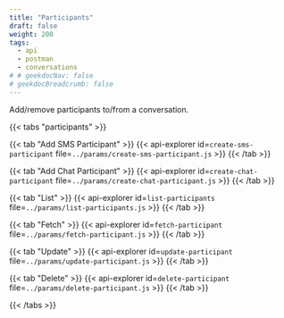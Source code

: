 ```yaml
---
title: "Participants"
draft: false
weight: 200
tags:
  - api
  - postman
  - conversations
# # geekdocNav: false
# geekdocBreadcrumb: false
---
```


Add/remove participants to/from a conversation.

{{< tabs "participants" >}}

{{< tab "Add SMS Participant" >}}
{{< api-explorer id=`create-sms-participant` file=`../params/create-sms-participant.js` >}}
{{< /tab >}}

{{< tab "Add Chat Participant" >}}
{{< api-explorer id=`create-chat-participant` file=`../params/create-chat-participant.js` >}}
{{< /tab >}}

{{< tab "List" >}}
{{< api-explorer id=`list-participants` file=`../params/list-participants.js` >}}
{{< /tab >}}

{{< tab "Fetch" >}}
{{< api-explorer id=`fetch-participant` file=`../params/fetch-participant.js` >}}
{{< /tab >}}

{{< tab "Update" >}}
{{< api-explorer id=`update-participant` file=`../params/update-participant.js` >}}
{{< /tab >}}

{{< tab "Delete" >}}
{{< api-explorer id=`delete-participant` file=`../params/delete-participant.js` >}}
{{< /tab >}}

{{< /tabs >}}
